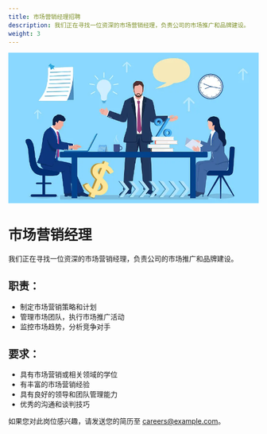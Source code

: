 ```yaml
---
title: 市场营销经理招聘
description: 我们正在寻找一位资深的市场营销经理，负责公司的市场推广和品牌建设。
weight: 3
---
```


<div class="intro">
  <div class="container">
    <div class="row justify-content-center">
      <div class="col-12 col-lg-8 text-center">
        <img alt="市场营销经理" class="intro-image mb-4" src="/assets/images/markerting_manager.webp" />
      </div>
    </div>
    <div class="row justify-content-center">
      <div class="col-12 col-md-10 col-lg-8">
        <h1>市场营销经理</h1>
        <p>我们正在寻找一位资深的市场营销经理，负责公司的市场推广和品牌建设。</p>
        <h2>职责：</h2>
        <ul>
          <li>制定市场营销策略和计划</li>
          <li>管理市场团队，执行市场推广活动</li>
          <li>监控市场趋势，分析竞争对手</li>
        </ul>
        <h2>要求：</h2>
        <ul>
          <li>具有市场营销或相关领域的学位</li>
          <li>有丰富的市场营销经验</li>
          <li>具有良好的领导和团队管理能力</li>
          <li>优秀的沟通和谈判技巧</li>
        </ul>
        <p>如果您对此岗位感兴趣，请发送您的简历至 <a href="mailto:careers@example.com">careers@example.com</a>。</p>
      </div>
    </div>
  </div>
</div>
